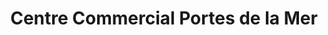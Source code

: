 ---
title: "Centre Commercial Portes de la Mer"
url: /lunel/centre-commercial-portes-de-la-mer/
shop: Einkaufszentrum
---